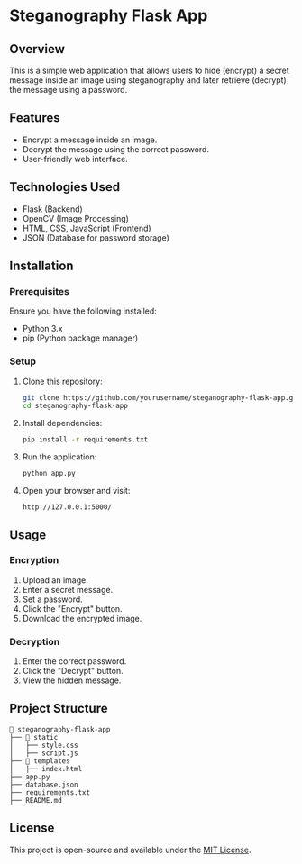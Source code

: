 # Steganography Flask App

## Overview
This is a simple web application that allows users to hide (encrypt) a secret message inside an image using steganography and later retrieve (decrypt) the message using a password.

## Features
- Encrypt a message inside an image.
- Decrypt the message using the correct password.
- User-friendly web interface.

## Technologies Used
- Flask (Backend)
- OpenCV (Image Processing)
- HTML, CSS, JavaScript (Frontend)
- JSON (Database for password storage)

## Installation

### Prerequisites
Ensure you have the following installed:
- Python 3.x
- pip (Python package manager)

### Setup
1. Clone this repository:
   ```sh
   git clone https://github.com/yourusername/steganography-flask-app.git
   cd steganography-flask-app
   ```
2. Install dependencies:
   ```sh
   pip install -r requirements.txt
   ```
3. Run the application:
   ```sh
   python app.py
   ```
4. Open your browser and visit:
   ```
   http://127.0.0.1:5000/
   ```

## Usage
### Encryption
1. Upload an image.
2. Enter a secret message.
3. Set a password.
4. Click the "Encrypt" button.
5. Download the encrypted image.

### Decryption
1. Enter the correct password.
2. Click the "Decrypt" button.
3. View the hidden message.

## Project Structure
```
📂 steganography-flask-app
├── 📂 static
│   ├── style.css
│   ├── script.js
├── 📂 templates
│   ├── index.html
├── app.py
├── database.json
├── requirements.txt
├── README.md
```

## License
This project is open-source and available under the [MIT License](LICENSE).

